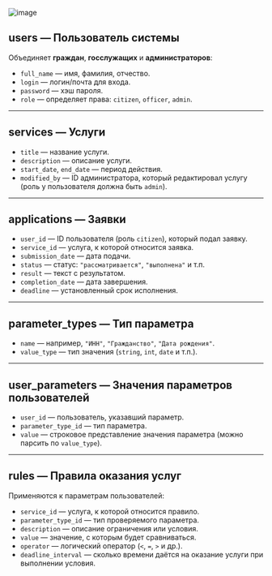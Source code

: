 ![image](https://github.com/user-attachments/assets/19884d28-da7f-4d49-9339-b3e094e6f87d)

## users — Пользователь системы
Объединяет **граждан**, **госслужащих** и **администраторов**:

- `full_name` — имя, фамилия, отчество.
- `login` — логин/почта для входа.
- `password` — хэш пароля.
- `role` — определяет права: `citizen`, `officer`, `admin`.

---

## services — Услуги

- `title` — название услуги.
- `description` — описание услуги.
- `start_date`, `end_date` — период действия.
- `modified_by` — ID администратора, который редактировал услугу (роль у пользователя должна быть `admin`).

---

## applications — Заявки

- `user_id` — ID пользователя (роль `citizen`), который подал заявку.
- `service_id` — услуга, к которой относится заявка.
- `submission_date` — дата подачи.
- `status` — статус: `"рассматривается"`, `"выполнена"` и т.п.
- `result` — текст с результатом.
- `completion_date` — дата завершения.
- `deadline` — установленный срок исполнения.

---

## parameter_types — Тип параметра

- `name` — например, `"ИНН"`, `"Гражданство"`, `"Дата рождения"`.
- `value_type` — тип значения (`string`, `int`, `date` и т.п.).

---

## user_parameters — Значения параметров пользователей

- `user_id` — пользователь, указавший параметр.
- `parameter_type_id` — тип параметра.
- `value` — строковое представление значения параметра (можно парсить по `value_type`).

---

## rules — Правила оказания услуг
Применяются к параметрам пользователей:

- `service_id` — услуга, к которой относится правило.
- `parameter_type_id` — тип проверяемого параметра.
- `description` — описание ограничения или условия.
- `value` — значение, с которым будет сравниваться.
- `operator` — логический оператор (`<`, `=`, `>` и др.).
- `deadline_interval` — сколько времени даётся на оказание услуги при выполнении условия.
